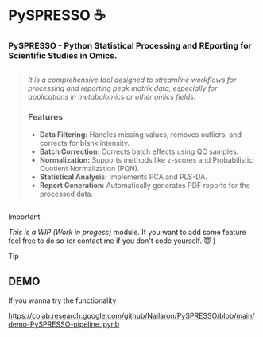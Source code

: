 # PySPRESSO :coffee:
### **PySPRESSO** - **Py**thon **S**tatistical **P**rocessing and **RE**porting for **S**cientific **S**tudies in **O**mics. 
##
> *It is a comprehensive tool designed to streamline workflows for processing and reporting peak matrix data, especially for applications in metabolomics or other omics fields.*
>
> ### Features
> * **Data Filtering:** Handles missing values, removes outliers, and corrects for blank intensity.
> * **Batch Correction:** Corrects batch effects using QC samples.
> * **Normalization:** Supports methods like z-scores and Probabilistic Quotient Normalization (PQN).
> * **Statistical Analysis:** Implements PCA and PLS-DA.
> * **Report Generation:** Automatically generates PDF reports for the processed data.
##

> [!IMPORTANT]
> *This is a WIP (Work in progess)* module. If you want to add some feature feel free to do so (or contact me if you don't code yourself. :innocent: )

> [!TIP]
> ## DEMO
> If you wanna try the functionality
> 
> https://colab.research.google.com/github/Najlaron/PySPRESSO/blob/main/demo-PySPRESSO-pipeline.ipynb


